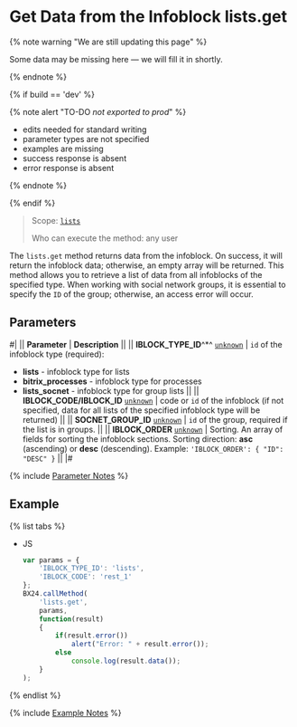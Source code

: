 # Get Data from the Infoblock lists.get

{% note warning "We are still updating this page" %}

Some data may be missing here — we will fill it in shortly.

{% endnote %}

{% if build == 'dev' %}

{% note alert "TO-DO _not exported to prod_" %}

- edits needed for standard writing
- parameter types are not specified
- examples are missing
- success response is absent
- error response is absent

{% endnote %}

{% endif %}

> Scope: [`lists`](../../scopes/permissions.md)
>
> Who can execute the method: any user

The `lists.get` method returns data from the infoblock. On success, it will return the infoblock data; otherwise, an empty array will be returned. This method allows you to retrieve a list of data from all infoblocks of the specified type. When working with social network groups, it is essential to specify the `ID` of the group; otherwise, an access error will occur.

## Parameters
#|
|| **Parameter** | **Description** ||
|| **IBLOCK_TYPE_ID**^*^
[`unknown`](../../data-types.md) | `id` of the infoblock type (required):
- **lists** - infoblock type for lists
- **bitrix_processes** - infoblock type for processes
- **lists_socnet** - infoblock type for group lists ||
|| **IBLOCK_CODE/IBLOCK_ID**
[`unknown`](../../data-types.md) | code or `id` of the infoblock (if not specified, data for all lists of the specified infoblock type will be returned) ||
|| **SOCNET_GROUP_ID**
[`unknown`](../../data-types.md) | `id` of the group, required if the list is in groups. ||
|| **IBLOCK_ORDER**
[`unknown`](../../data-types.md) | Sorting. An array of fields for sorting the infoblock sections. Sorting direction: **asc** (ascending) or **desc** (descending). Example: 
`'IBLOCK_ORDER': { "ID": "DESC" }` ||
|#

{% include [Parameter Notes](../../../_includes/required.md) %}

## Example

{% list tabs %}

- JS

    ```js
    var params = {
        'IBLOCK_TYPE_ID': 'lists',
        'IBLOCK_CODE': 'rest_1'
    };
    BX24.callMethod(
        'lists.get',
        params,
        function(result)
        {
            if(result.error())
                alert("Error: " + result.error());
            else
                console.log(result.data());
        }
    );
    ```

{% endlist %}

{% include [Example Notes](../../../_includes/examples.md) %}